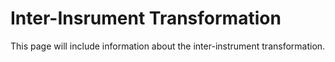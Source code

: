 # Inter-Insrument Transformation
This page will include information about the inter-instrument transformation.
